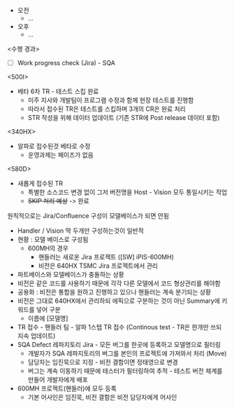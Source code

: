 - 오전
	- ...
- 오후
	- ...

<수행 경과>
- [ ] Work progress check (Jira) - SQA

<500I>
- 베타 6차 TR - 테스트 스킵 완료
	- 미주 지사와 개발팀이 프로그램 수정과 함께 현장 테스트를 진행함
	- 따라서 접수된 TR은 테스트를 스킵하며 3개의 CR은 완료 처리
	- STR 작성을 위해 데이터 업데이트 (기존 STR에 Post release 데이터 포함)

<340HX>
- 알파로 접수된것 베타로 수정
	- 운영과제는 페이즈가 없음

<580D>
- 새롭게 접수된 TR
	- 특별한 소스코드 변경 없이 그저 버전명을 Host - Vision 모두 통일시키는 작업
	- ~~SKIP 처리 예상~~ -> 완료





원칙적으로는 Jira/Confluence 구성이 모델베이스가 되면 안됨
- Handler / Vision 딱 두개만 구성하는것이 일반적 
- 현황 : 모델 베이스로 구성됨
	- 600MH의 경우
		- 핸들러는 새로운 Jira 프로젝트 (\[SW] iPIS-600MH)
		- 비전은 640HX TSMC Jira 프로젝트에서 관리
- 파트베이스와 모델베이스가 충돌하는 상황
- 비전은 같은 코드를 사용하기 때문에 각각 다른 모델에서 코드 형상관리를 해야함
- 공용화 : 비전은 통합을 원하고 진행하고 있으나 핸들러는 계속 분기되는 상황
- 비전은 그대로 640HX에서 관리하되 에픽으로 구분하는 것이 아닌 Summary에 키워드를 넣어 구분
	- 이름에 \[모델명] 
- TR 접수 - 핸들러 팀 - 알파 1스텝 TR 접수 (Continous test - TR은 한개만 쓰되 지속 업데이트)
- SQA Defect 레파지토리 Jira - 모든 버그를 한곳에 등록하고 모델명으로 필터링
	- 개발자가 SQA 레파지토리의 버그를 본인의 프로젝트에 가져와서 처리 (Move)
	- 담당자는 임진묵으로 지정 - 비전 결함이면 정태영으로 변경
	- 버그는 계속 이동하기 때문에 테스터가 필터링하여 추적 - 테스트 버전 체계를 만들어 개발자에게 배포
- 600MH 프로젝트(핸들러)에 모두 등록
	- 기본 어사인은 임진묵, 비전 결함은 비전 담당자에게 어사인
